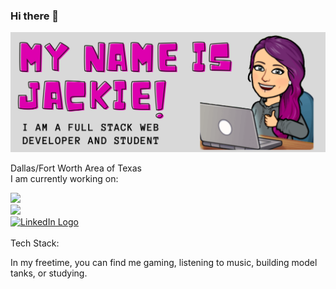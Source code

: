### Hi there 👋
![](images/banner.png)

Dallas/Fort Worth Area of Texas <br/>
I am currently working on: <br/>

[<img src="https://img.icons8.com/material/100/000000/new-post--v1.png"/>](takalaj@verizon.net) <br/>
<img src="https://img.icons8.com/fluent-systems-filled/96/000000/pdf.png"/> [](images/JackieAtwoodResume2.pdf) <br/>
<a href=https://www.linkedin.com/in/jackie-atwood/> <img src="https://simpleicons.org/icons/linkedin.svg" alt="LinkedIn Logo" title="LinkedIn" width="100" height="100"/></a> <br/>
<br/>
Tech Stack: <br/>

In my freetime, you can find me gaming, listening to music, building model tanks, or studying.

